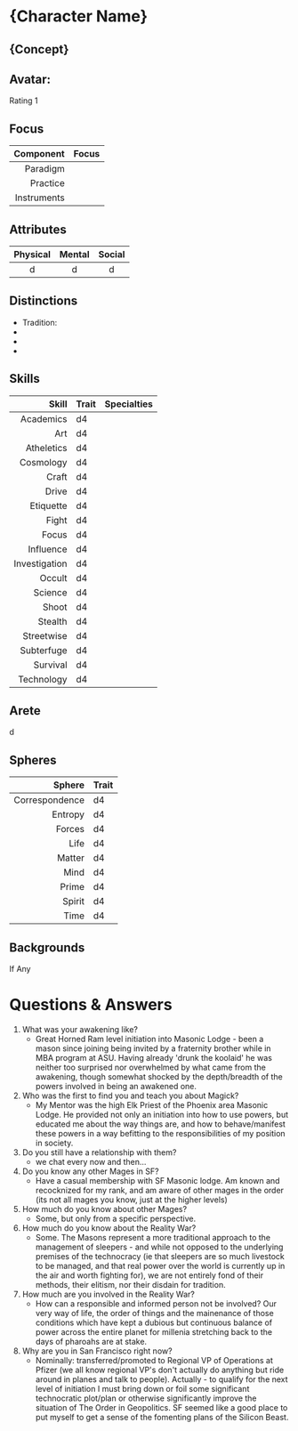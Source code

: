 # {Character Name}

## {Concept}

## Avatar:  
  
  Rating 1 

## Focus

  Component   | Focus
  -----------:|:------
  Paradigm    | 
  Practice    | 
  Instruments | 

## Attributes

  Physical | Mental | Social
  :-------:|:------:|:-----:
  d      | d 		| d
 
## Distinctions

  * Tradition: 
  * 
  * 
  * 

## Skills

  Skill 			| Trait | Specialties
  --------------:|:------|:------------
  Academics 		| d4	  |
  Art 			    | d4	  |
  Atheletics 		| d4	  |
  Cosmology 		| d4	  |
  Craft 			  | d4	  |
  Drive 			  | d4	  |
  Etiquette 		| d4	  |
  Fight 			  | d4	  |
  Focus 			  | d4	  |
  Influence 		| d4	  |
  Investigation | d4	  |
  Occult  			| d4	  |
  Science  		  | d4	  |
  Shoot  			  | d4	  |
  Stealth  		  | d4	  |
  Streetwise  	| d4	  |
  Subterfuge  	| d4	  |
  Survival  		| d4	  |
  Technology 		| d4	  |

## Arete

  d

## Spheres

  Sphere 			   | Trait 
  --------------:|:------
  Correspondence | d4	  
  Entropy 			 | d4	  
  Forces 			   | d4	  
  Life 				   | d4	  
  Matter 			   | d4	  
  Mind 				   | d4	  
  Prime 			   | d4	  
  Spirit 			   | d4	  
  Time 				   | d4	  

## Backgrounds
  If Any
  
# Questions & Answers

  1. What was your awakening like? 
      - Great Horned Ram level initiation into Masonic Lodge - been a mason since joining being invited by a fraternity brother while in MBA program at ASU. Having already 'drunk the koolaid' he was neither too surprised nor overwhelmed by what came from the awakening, though somewhat shocked by the depth/breadth of the powers involved in being an awakened one.
  2. Who was the first to find you and teach you about Magick?
      - My Mentor was the high Elk Priest of the Phoenix area Masonic Lodge. He provided not only an initiation into how to use powers, but educated me about the way things are, and how to behave/manifest these powers in a way befitting to the responsibilities of my position in society.
  3. Do you still have a relationship with them?
      - we chat every now and then...
  4. Do you know any other Mages in SF?
      - Have a casual membership with SF Masonic lodge. Am known and recocknized for my rank, and am aware of other mages in the order (its not all mages you know, just at the higher levels)
  5. How much do you know about other Mages?
      - Some, but only from a specific perspective.
  6. How much do you know about the Reality War? 
      - Some. The Masons represent a more traditional approach to the management of sleepers - and while not opposed to the underlying premises of the technocracy (ie that sleepers are so much livestock to be managed, and that real power over the world is currently up in the air and worth fighting for), we are not entirely fond of their methods, their elitism, nor their disdain for tradition.
  7. How much are you involved in the Reality War?
      - How can a responsible and informed person not be involved? Our very way of life, the order of things and the mainenance of those conditions which have kept a dubious but continuous balance of power across the entire planet for millenia stretching back to the days of pharoahs are at stake.
  8. Why are you in San Francisco right now?
      - Nominally: transferred/promoted to Regional VP of Operations at Pfizer (we all know regional VP's don't actually do anything but ride around in planes and talk to people). Actually - to qualify for the next level of initiation I must bring down or foil some significant technocratic plot/plan or otherwise significantly improve the situation of The Order in Geopolitics. SF seemed like a good place to put myself to get a sense of the fomenting plans of the Silicon Beast.